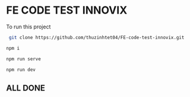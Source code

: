 # FE CODE TEST INNOVIX

To run this project

```bash
 git clone https://github.com/thuzinhtet04/FE-code-test-innovix.git
```

```bash
npm i
```

```bash
npm run serve
```

```bash
npm run dev
```
## ALL DONE